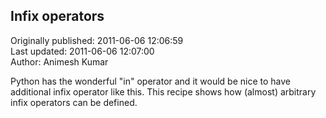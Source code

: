 ## Infix operators  
Originally published: 2011-06-06 12:06:59  
Last updated: 2011-06-06 12:07:00  
Author: Animesh Kumar  
  
Python has the wonderful "in" operator and it would be nice to have additional infix operator like this. This recipe shows how (almost) arbitrary infix operators can be defined.